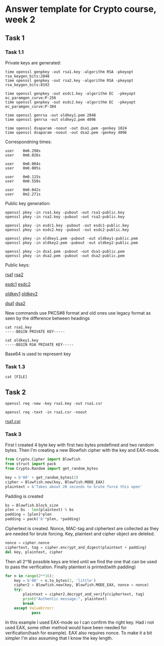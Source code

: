# Answer template for Crypto course, week 2
## Task 1

### Task 1.1
Private keys are generated:
```console
time openssl genpkey -out rsa1.key -algorithm RSA -pkeyopt rsa_keygen_bits:2048 
time openssl genpkey -out rsa2.key -algorithm RSA -pkeyopt rsa_keygen_bits:8192

time openssl genpkey -out esdc1.key -algorithm EC  -pkeyopt ec_paramgen_curve:P-256 
time openssl genpkey -out esdc2.key -algorithm EC  -pkeyopt ec_paramgen_curve:P-384 

time openssl genrsa -out oldkey1.pem 2048
time openssl genrsa -out oldkey2.pem 4096

time openssl dsaparam -noout -out dsa1.pem -genkey 1024
time openssl dsaparam -noout -out dsa2.pem -genkey 4096
```
Correspondning times:
```terminal
user	0m0.298s
user	0m8.026s

user	0m0.004s
user	0m0.005s

user	0m0.115s
user	0m0.558s

user	0m0.042s
user	0m2.271s
```
Public key generation:
```terminal
openssl pkey -in rsa1.key -pubout -out rsa1-public.key
openssl pkey -in rsa2.key -pubout -out rsa2-public.key

openssl pkey -in esdc1.key -pubout -out esdc1-public.key
openssl pkey -in esdc2.key -pubout -out esdc2-public.key

openssl pkey -in oldkey1.pem -pubout -out oldkey1-public.pem
openssl pkey -in oldkey2.pem -pubout -out oldkey2-public.pem

openssl pkey -in dsa1.pem -pubout -out dsa1-public.pem
openssl pkey -in dsa2.pem -pubout -out dsa2-public.pem
```
Public keys:

[rsa1](rsa1-public.key) [rsa2](rsa2-public.key)

[esdc1](esdc1-public.key) [esdc2](esdc2-public.key)

[oldkey1](oldkey1-public.pem) [oldkey2](oldkey2-public.pem)

[dsa1](dsa1-public.pem) [dsa2](dsa2-public.pem)

New commands use PKCS#8 format and old ones use legacy format as seen by the difference between headings
```terminal
cat rsa1.key
-----BEGIN PRIVATE KEY-----

cat oldkey1.key
-----BEGIN RSA PRIVATE KEY-----
```
Base64 is used to represent key
### Task 1.3
```terminal
cat [FILE]
```
## Task 2
```terminal
openssl req -new -key rsa1.key -out rsa1.csr

openssl req -text -in rsa1.csr -noout
```
[rsa1.csr](rsa1.csr)


### Task 3

First I created 4 byte key with first two bytes predefined and two random bytes. Then I'm creating a new Blowfish cipher with the key and EAX-mode.
```python
from Crypto.Cipher import Blowfish
from struct import pack
from Crypto.Random import get_random_bytes

key = b'00' + get_random_bytes(2)
cipher = Blowfish.new(key, Blowfish.MODE_EAX)
plaintext = b'Takes about 20 seconds to brute force this open'

```
Padding is created
```python
bs = Blowfish.block_size
plen = bs - len(plaintext) % bs
padding = [plen]*plen
padding = pack('b'*plen, *padding)
```
Ciphertext is created. Nonce, MAC-tag and ciphertext are collected as they are needed for brute forcing. Key, plaintext and cipher object are deleted.
```python
nonce = cipher.nonce
ciphertext, tag = cipher.encrypt_and_digest(plaintext + padding)
del key, plaintext, cipher
```
Then all 2^16 possible keys are tried until we find the one that can be used to pass the verification. Finally plaintext is printed(with padding)
```python
for n in range(2**16):
    key = b'00' + n.to_bytes(2, 'little')
    cipher2 = Blowfish.new(key, Blowfish.MODE_EAX, nonce = nonce)
    try:
        plaintext = cipher2.decrypt_and_verify(ciphertext, tag)
        print("Authentic message:", plaintext)
        break
    except ValueError:
            pass
```
In this example I used EAX-mode so I can confirm the right key. Had i not used EAX, some other method would have been needed for verification(hash for example). EAX also requires nonce. To make it a bit simpler I'm also assuming that I know the key length.
